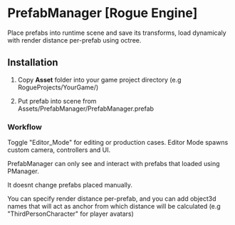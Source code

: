 # PrefabManager [Rogue Engine]

Place prefabs into runtime scene and save its transforms, load dynamicaly with render distance per-prefab using octree.

## Installation

1. Copy **Asset** folder into your game project directory (e.g RogueProjects/YourGame/)

2. Put prefab into scene from Assets/PrefabManager/PrefabManager.prefab

### Workflow

Toggle "Editor_Mode" for editing or production cases. Editor Mode spawns custom camera, controllers and UI. 



PrefabManager can only see and interact with prefabs that loaded using PManager.

It doesnt change prefabs placed manually.



You can specify render distance per-prefab, and you can add object3d names that will act as anchor from which distance will be calculated (e.g "ThirdPersonCharacter" for player avatars) 






